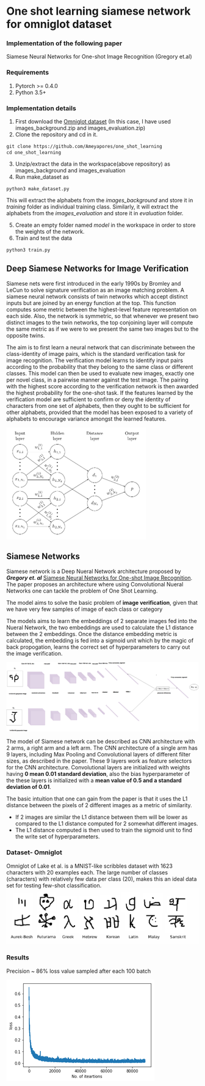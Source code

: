 # One shot learning siamese network for omniglot dataset
### Implementation of the following paper
Siamese Neural Networks for One-shot Image Recognition (Gregory et.al)

### Requirements


1.   Pytorch >= 0.4.0
2.   Python 3.5+

### Implementation details
1.  First download the [Omniglot dataset](https://github.com/brendenlake/omniglot/tree/master/python) (In this case, I have used images_background.zip and images_evaluation.zip)
2.  Clone the repository and cd in it.
```shell
git clone https://github.com/Ameyapores/one_shot_learning
cd one_shot_learning
```
3.  Unzip/extract the data in the workspace(above repository) as images_background and images_evaluation
4.  Run make_dataset as
```shell
python3 make_dataset.py
```
This will extract the alphabets from the *images_background* and store it in *training* folder as individual training class. Similarly, it will extract the alphabets from the *images_evaluation* and store it in *evaluation* folder. 

5. Create an empty folder named *model* in the workspace in order to store the weights of the network.
6. Train and test the data
```shell
python3 train.py
```

## Deep Siamese Networks for Image Verification 
Siamese  nets  were  first  introduced  in  the  early  1990s  by
Bromley and LeCun to solve signature verification as an
image matching problem. A siamese neural network consists of twin networks which accept distinct inputs but are joined by an energy function at the top. This function computes some metric between the highest-level feature representation on each side. Also, the network is symmetric, so that whenever we present two distinct images to the twin networks, the top conjoining layer will compute the same metric as if we were to we present the same two images but to the opposite twins.

The aim is to  first  learn  a  neural  network  that  can  discriminate between  the  class-identity  of  image  pairs,  which  is  the standard verification task for image recognition.  The verification model learns to identify input pairs according to the probability  that  they  belong  to  the  same  class  or  different classes.  This model can then be used to evaluate new images, exactly one per novel class, in a pairwise manner against the test image.  The pairing with the highest score according to the verification network is then awarded the highest  probability  for  the  one-shot  task.   If  the  features learned by the verification model are sufficient to confirm or deny the identity of characters from one set of alphabets,  then they ought to be sufficient for other alphabets, provided that the model has been exposed to a variety of alphabets to encourage variance amongst the learned features.

<img src="img/figure1.png"></img>

## Siamese Networks

Siamese network is a Deep Nueral Network architecture proposed by ***Gregory et. al*** [Siamese Neural Networks for One-shot Image Recognition](http://www.cs.utoronto.ca/~gkoch/files/msc-thesis.pdf). The paper proposes an architecture where using Convolutional Nueral Networks one can tackle the problem of One Shot Learning.

The model aims to solve the basic problem of **image verification**, given that we have very few samples of image of each class or category

The models aims to learn the embeddings of 2 separate images fed into the Nueral Network, the two embeddings are used to calculate the L1 distance between the 2 embeddings.
Once the distance embedding metric is calculated, the embedding is fed into a sigmoid unit which by the magic of back propogation, learns the correct set of hyperparameters to carry out the image verification.

<img src="img/figure3.png"></img>


The model of Siamese network can be described as CNN architecture with 2 arms, a right arm and a left arm. The CNN architecture of a single arm has 9 layers, including Max Pooling and Convolutional layers of different filter sizes, as described in the paper. These 9 layers work as feature selectors for the CNN architecture. Convolutional layers are initialized with weights having **0 mean 0.01 standard deviation**, also the bias hyperparameter of the these layers is initialized with a **mean value of 0.5 and a standard deviation of 0.01**.

The basic intuition that one can gain from the paper is that it uses the L1 distance between the pixels of 2 different images as a metric of similarity.
 - If 2 images are similar the L1 distance between them will be lower as compared to the L1 distance computed for 2 somewhat different images.
 - The L1 distance computed is then used to train the sigmoid unit to find the write set of hyperparameters.

### Dataset- Omniglot
Omniglot of Lake et al. is a MNIST-like scribbles dataset with 1623 characters with 20 examples each. The large number of classes (characters) with relatively few data per class (20), makes this an ideal data set for testing few-shot classification.
<img src="img/figure2.png"></img>

### Results

Precision ~ 86%
loss value sampled after each 100 batch

<img src="img/graph.png"></img>



